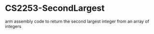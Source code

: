 # CS2253-SecondLargest
arm assembly code to return the second largest integer from an array of integers
